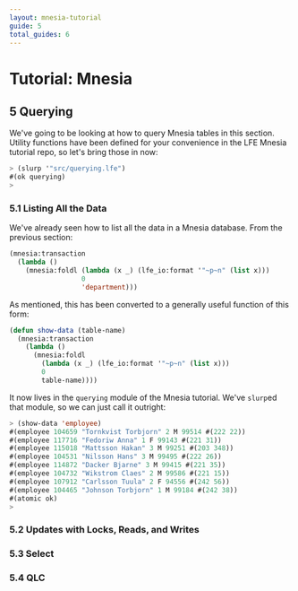 ```yaml
---
layout: mnesia-tutorial
guide: 5
total_guides: 6
---
```

# Tutorial: Mnesia

## 5 Querying

We've going to be looking at how to query Mnesia tables in this section.
Utility functions have been defined for your convenience in the LFE Mnesia
tutorial repo, so let's bring those in now:

```cl
> (slurp '"src/querying.lfe")
#(ok querying)
>
```

### 5.1 Listing All the Data

We've already seen how to list all the data in a Mnesia database. From the
previous section:

```cl
(mnesia:transaction
  (lambda ()
    (mnesia:foldl (lambda (x _) (lfe_io:format '"~p~n" (list x)))
                  0
                  'department)))
```

As mentioned, this has been converted to a generally useful function of this
form:

```cl
(defun show-data (table-name)
  (mnesia:transaction
    (lambda ()
      (mnesia:foldl
        (lambda (x _) (lfe_io:format '"~p~n" (list x)))
        0
        table-name))))
```

It now lives in the ``querying`` module of the Mnesia tutorial. We've
``slurp``ed that module, so we can just call it outright:

```cl
> (show-data 'employee)
#(employee 104659 "Tornkvist Torbjorn" 2 M 99514 #(222 22))
#(employee 117716 "Fedoriw Anna" 1 F 99143 #(221 31))
#(employee 115018 "Mattsson Hakan" 3 M 99251 #(203 348))
#(employee 104531 "Nilsson Hans" 3 M 99495 #(222 26))
#(employee 114872 "Dacker Bjarne" 3 M 99415 #(221 35))
#(employee 104732 "Wikstrom Claes" 2 M 99586 #(221 15))
#(employee 107912 "Carlsson Tuula" 2 F 94556 #(242 56))
#(employee 104465 "Johnson Torbjorn" 1 M 99184 #(242 38))
#(atomic ok)
>
```

### 5.2 Updates with Locks, Reads, and Writes

### 5.3 Select

### 5.4 QLC